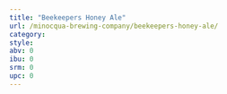 ```yaml
---
title: "Beekeepers Honey Ale"
url: /minocqua-brewing-company/beekeepers-honey-ale/
category: 
style: 
abv: 0
ibu: 0
srm: 0
upc: 0
---
```


